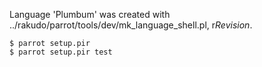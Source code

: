 Language 'Plumbum' was created with ../rakudo/parrot/tools/dev/mk_language_shell.pl, r$Revision$.

    $ parrot setup.pir
    $ parrot setup.pir test


